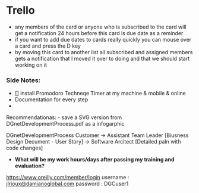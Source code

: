 Trello
===

* any members of the card or anyone who is subscribed to the card will get a notification 24 hours before this card is due date as a reminder
* if you want to add due dates to cards really quickly you can mouse over a card and press the D key
* by moving this card to another list all subscribed and assigned members gets a notification that I moved it over to doing and that we should start working on it





### Side Notes:
- [] install Promodoro Techneqe Timer at my machine & mobile & online
- Documentation for every step
- 

Recommendationas:
    - save a SVG version from DGnetDevelopmentProcess.pdf as a infogarphic

DGnetDevelopmentProcess
Customer -> Assistant Team Leader [Biusness Design Decument - User Story] -> Software Arcitect [Detailed paln with code changes]

- **What will be my work hours/days after passing my training and evaluation?**

https://www.oreilly.com/member/login
username : jlrioux@damianoglobal.com
password : DGCuser1

